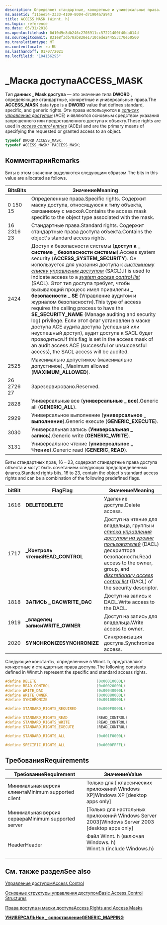```yaml
---
description: Определяет стандартные, конкретные и универсальные права. Эти права используются в записях управления доступом (ACE) и являются основным средством указания запрошенного или предоставленного доступа к объекту.
ms.assetid: f115ee54-3333-4109-8004-d71904a7a943
title: ACCESS_MASK (Winnt. h)
ms.topic: reference
ms.date: 05/31/2018
ms.openlocfilehash: 0d10d9e8db246c2705911cc57221400f40da014d
ms.sourcegitcommit: 831e8f3db78ab820e1710cede244553c70e50500
ms.translationtype: MT
ms.contentlocale: ru-RU
ms.lasthandoff: 01/07/2021
ms.locfileid: "104156295"
---
```

# <a name="access_mask"></a><span data-ttu-id="c7aca-104">\_Маска доступа</span><span class="sxs-lookup"><span data-stu-id="c7aca-104">ACCESS\_MASK</span></span>

<span data-ttu-id="c7aca-105">Тип **данных \_ Mask доступа** — это значение типа **DWORD** , определяющее стандартные, конкретные и универсальные права.</span><span class="sxs-lookup"><span data-stu-id="c7aca-105">The **ACCESS\_MASK** data type is a **DWORD** value that defines standard, specific, and generic rights.</span></span> <span data-ttu-id="c7aca-106">Эти права используются в [*записях управления доступом*](/windows/desktop/SecGloss/a-gly) (ACE) и являются основным средством указания запрошенного или предоставленного доступа к объекту.</span><span class="sxs-lookup"><span data-stu-id="c7aca-106">These rights are used in [*access control entries*](/windows/desktop/SecGloss/a-gly) (ACEs) and are the primary means of specifying the requested or granted access to an object.</span></span>


```C++
typedef DWORD ACCESS_MASK;
typedef ACCESS_MASK* PACCESS_MASK;
```



## <a name="remarks"></a><span data-ttu-id="c7aca-107">Комментарии</span><span class="sxs-lookup"><span data-stu-id="c7aca-107">Remarks</span></span>

<span data-ttu-id="c7aca-108">Биты в этом значении выделяются следующим образом.</span><span class="sxs-lookup"><span data-stu-id="c7aca-108">The bits in this value are allocated as follows.</span></span>



| <span data-ttu-id="c7aca-109">Bits</span><span class="sxs-lookup"><span data-stu-id="c7aca-109">Bits</span></span>             | <span data-ttu-id="c7aca-110">Значение</span><span class="sxs-lookup"><span data-stu-id="c7aca-110">Meaning</span></span>                                                                                                                                                                                                                                                                                                                                                                                                                                                                                                             |
|------------------|---------------------------------------------------------------------------------------------------------------------------------------------------------------------------------------------------------------------------------------------------------------------------------------------------------------------------------------------------------------------------------------------------------------------------------------------------------------------------------------------------------------------|
| <span data-ttu-id="c7aca-111">0 15</span><span class="sxs-lookup"><span data-stu-id="c7aca-111">0 15</span></span><br/>  | <span data-ttu-id="c7aca-112">Определенные права.</span><span class="sxs-lookup"><span data-stu-id="c7aca-112">Specific rights.</span></span> <span data-ttu-id="c7aca-113">Содержит маску доступа, относящуюся к типу объекта, связанному с маской.</span><span class="sxs-lookup"><span data-stu-id="c7aca-113">Contains the access mask specific to the object type associated with the mask.</span></span><br/>                                                                                                                                                                                                                                                                                                                                                                                                          |
| <span data-ttu-id="c7aca-114">16 23</span><span class="sxs-lookup"><span data-stu-id="c7aca-114">16 23</span></span><br/> | <span data-ttu-id="c7aca-115">Стандартные права.</span><span class="sxs-lookup"><span data-stu-id="c7aca-115">Standard rights.</span></span> <span data-ttu-id="c7aca-116">Содержит стандартные права доступа объекта.</span><span class="sxs-lookup"><span data-stu-id="c7aca-116">Contains the object's standard access rights.</span></span><br/>                                                                                                                                                                                                                                                                                                                                                                                                                                           |
| <span data-ttu-id="c7aca-117">24</span><span class="sxs-lookup"><span data-stu-id="c7aca-117">24</span></span><br/>    | <span data-ttu-id="c7aca-118">Доступ к безопасности системы (**доступ к \_ системе \_ безопасности системы**).</span><span class="sxs-lookup"><span data-stu-id="c7aca-118">Access system security (**ACCESS\_SYSTEM\_SECURITY**).</span></span> <span data-ttu-id="c7aca-119">Он используется для указания доступа к [*системному списку управления доступом*](/windows/desktop/SecGloss/s-gly) (SACL).</span><span class="sxs-lookup"><span data-stu-id="c7aca-119">It is used to indicate access to a [*system access control list*](/windows/desktop/SecGloss/s-gly) (SACL).</span></span> <span data-ttu-id="c7aca-120">Этот тип доступа требует, чтобы вызывающий процесс имел привилегии **\_ безопасности \_ SE** (Управление аудитом и журналом безопасности).</span><span class="sxs-lookup"><span data-stu-id="c7aca-120">This type of access requires the calling process to have the **SE\_SECURITY\_NAME** (Manage auditing and security log) privilege.</span></span> <span data-ttu-id="c7aca-121">Если этот флаг установлен в маске доступа ACE аудита доступа (успешный или неуспешный доступ), аудит доступа к SACL будет проводиться.</span><span class="sxs-lookup"><span data-stu-id="c7aca-121">If this flag is set in the access mask of an audit access ACE (successful or unsuccessful access), the SACL access will be audited.</span></span><br/> |
| <span data-ttu-id="c7aca-122">25</span><span class="sxs-lookup"><span data-stu-id="c7aca-122">25</span></span><br/>    | <span data-ttu-id="c7aca-123">Максимально допустимое (максимально допустимое).**\_**</span><span class="sxs-lookup"><span data-stu-id="c7aca-123">Maximum allowed (**MAXIMUM\_ALLOWED**).</span></span><br/>                                                                                                                                                                                                                                                                                                                                                                                                                                                                  |
| <span data-ttu-id="c7aca-124">26 27</span><span class="sxs-lookup"><span data-stu-id="c7aca-124">26 27</span></span><br/> | <span data-ttu-id="c7aca-125">Зарезервировано.</span><span class="sxs-lookup"><span data-stu-id="c7aca-125">Reserved.</span></span><br/>                                                                                                                                                                                                                                                                                                                                                                                                                                                                                                |
| <span data-ttu-id="c7aca-126">28</span><span class="sxs-lookup"><span data-stu-id="c7aca-126">28</span></span><br/>    | <span data-ttu-id="c7aca-127">Универсальные все (**универсальные \_ все**).</span><span class="sxs-lookup"><span data-stu-id="c7aca-127">Generic all (**GENERIC\_ALL**).</span></span><br/>                                                                                                                                                                                                                                                                                                                                                                                                                                                                          |
| <span data-ttu-id="c7aca-128">29</span><span class="sxs-lookup"><span data-stu-id="c7aca-128">29</span></span><br/>    | <span data-ttu-id="c7aca-129">Универсальное выполнение (**универсальное \_ выполнение**).</span><span class="sxs-lookup"><span data-stu-id="c7aca-129">Generic execute (**GENERIC\_EXECUTE**).</span></span><br/>                                                                                                                                                                                                                                                                                                                                                                                                                                                                  |
| <span data-ttu-id="c7aca-130">30</span><span class="sxs-lookup"><span data-stu-id="c7aca-130">30</span></span><br/>    | <span data-ttu-id="c7aca-131">Универсальная запись (**Универсальная \_ запись**).</span><span class="sxs-lookup"><span data-stu-id="c7aca-131">Generic write (**GENERIC\_WRITE**).</span></span><br/>                                                                                                                                                                                                                                                                                                                                                                                                                                                                      |
| <span data-ttu-id="c7aca-132">31</span><span class="sxs-lookup"><span data-stu-id="c7aca-132">31</span></span><br/>    | <span data-ttu-id="c7aca-133">Универсальное чтение (**универсальное \_ Чтение**).</span><span class="sxs-lookup"><span data-stu-id="c7aca-133">Generic read (**GENERIC\_READ**).</span></span><br/>                                                                                                                                                                                                                                                                                                                                                                                                                                                                        |



 

<span data-ttu-id="c7aca-134">Биты стандартных прав, 16 – 23, содержат стандартные права доступа объекта и могут быть сочетанием следующих предопределенных флагов.</span><span class="sxs-lookup"><span data-stu-id="c7aca-134">Standard rights bits, 16 to 23, contain the object's standard access rights and can be a combination of the following predefined flags.</span></span>



| <span data-ttu-id="c7aca-135">bit</span><span class="sxs-lookup"><span data-stu-id="c7aca-135">Bit</span></span>           | <span data-ttu-id="c7aca-136">Flag</span><span class="sxs-lookup"><span data-stu-id="c7aca-136">Flag</span></span>                         | <span data-ttu-id="c7aca-137">Значение</span><span class="sxs-lookup"><span data-stu-id="c7aca-137">Meaning</span></span>                                                                                                                                                                                                                                  |
|---------------|------------------------------|------------------------------------------------------------------------------------------------------------------------------------------------------------------------------------------------------------------------------------------|
| <span data-ttu-id="c7aca-138">16</span><span class="sxs-lookup"><span data-stu-id="c7aca-138">16</span></span><br/> | <span data-ttu-id="c7aca-139">**DELETE**</span><span class="sxs-lookup"><span data-stu-id="c7aca-139">**DELETE**</span></span><br/>        | <span data-ttu-id="c7aca-140">Удаление доступа.</span><span class="sxs-lookup"><span data-stu-id="c7aca-140">Delete access.</span></span><br/>                                                                                                                                                                                                                |
| <span data-ttu-id="c7aca-141">17</span><span class="sxs-lookup"><span data-stu-id="c7aca-141">17</span></span><br/> | <span data-ttu-id="c7aca-142">**\_Контроль чтения**</span><span class="sxs-lookup"><span data-stu-id="c7aca-142">**READ\_CONTROL**</span></span><br/> | <span data-ttu-id="c7aca-143">Доступ на чтение для владельца, группы и [*списка управления доступом на уровне пользователей*](/windows/desktop/SecGloss/d-gly) (DACL) дескриптора безопасности.</span><span class="sxs-lookup"><span data-stu-id="c7aca-143">Read access to the owner, group, and [*discretionary access control list*](/windows/desktop/SecGloss/d-gly) (DACL) of the security descriptor.</span></span><br/> |
| <span data-ttu-id="c7aca-144">18</span><span class="sxs-lookup"><span data-stu-id="c7aca-144">18</span></span><br/> | <span data-ttu-id="c7aca-145">**ЗАПИСЬ \_ DAC**</span><span class="sxs-lookup"><span data-stu-id="c7aca-145">**WRITE\_DAC**</span></span><br/>    | <span data-ttu-id="c7aca-146">Доступ на запись к DACL.</span><span class="sxs-lookup"><span data-stu-id="c7aca-146">Write access to the DACL.</span></span><br/>                                                                                                                                                                                                     |
| <span data-ttu-id="c7aca-147">19</span><span class="sxs-lookup"><span data-stu-id="c7aca-147">19</span></span><br/> | <span data-ttu-id="c7aca-148">**\_владелец записи**</span><span class="sxs-lookup"><span data-stu-id="c7aca-148">**WRITE\_OWNER**</span></span><br/>  | <span data-ttu-id="c7aca-149">Доступ на запись для владельца.</span><span class="sxs-lookup"><span data-stu-id="c7aca-149">Write access to owner.</span></span><br/>                                                                                                                                                                                                        |
| <span data-ttu-id="c7aca-150">20</span><span class="sxs-lookup"><span data-stu-id="c7aca-150">20</span></span><br/> | <span data-ttu-id="c7aca-151">**SYNCHRONIZE**</span><span class="sxs-lookup"><span data-stu-id="c7aca-151">**SYNCHRONIZE**</span></span><br/>   | <span data-ttu-id="c7aca-152">Синхронизация доступа.</span><span class="sxs-lookup"><span data-stu-id="c7aca-152">Synchronize access.</span></span><br/>                                                                                                                                                                                                           |



 

<span data-ttu-id="c7aca-153">Следующие константы, определенные в Winnt. h, представляют конкретные и стандартные права доступа.</span><span class="sxs-lookup"><span data-stu-id="c7aca-153">The following constants defined in Winnt.h represent the specific and standard access rights.</span></span>


```C++
#define DELETE                           (0x00010000L)
#define READ_CONTROL                     (0x00020000L)
#define WRITE_DAC                        (0x00040000L)
#define WRITE_OWNER                      (0x00080000L)
#define SYNCHRONIZE                      (0x00100000L)

#define STANDARD_RIGHTS_REQUIRED         (0x000F0000L)

#define STANDARD_RIGHTS_READ             (READ_CONTROL)
#define STANDARD_RIGHTS_WRITE            (READ_CONTROL)
#define STANDARD_RIGHTS_EXECUTE          (READ_CONTROL)

#define STANDARD_RIGHTS_ALL              (0x001F0000L)

#define SPECIFIC_RIGHTS_ALL              (0x0000FFFFL)
```



## <a name="requirements"></a><span data-ttu-id="c7aca-154">Требования</span><span class="sxs-lookup"><span data-stu-id="c7aca-154">Requirements</span></span>



| <span data-ttu-id="c7aca-155">Требование</span><span class="sxs-lookup"><span data-stu-id="c7aca-155">Requirement</span></span> | <span data-ttu-id="c7aca-156">Значение</span><span class="sxs-lookup"><span data-stu-id="c7aca-156">Value</span></span> |
|-------------------------------------|--------------------------------------------------------------------------------------------------------|
| <span data-ttu-id="c7aca-157">Минимальная версия клиента</span><span class="sxs-lookup"><span data-stu-id="c7aca-157">Minimum supported client</span></span><br/> | <span data-ttu-id="c7aca-158">Только для \[ классических приложений Windows XP\]</span><span class="sxs-lookup"><span data-stu-id="c7aca-158">Windows XP \[desktop apps only\]</span></span><br/>                                                            |
| <span data-ttu-id="c7aca-159">Минимальная версия сервера</span><span class="sxs-lookup"><span data-stu-id="c7aca-159">Minimum supported server</span></span><br/> | <span data-ttu-id="c7aca-160">\[Только для настольных приложений Windows Server 2003\]</span><span class="sxs-lookup"><span data-stu-id="c7aca-160">Windows Server 2003 \[desktop apps only\]</span></span><br/>                                                   |
| <span data-ttu-id="c7aca-161">Header</span><span class="sxs-lookup"><span data-stu-id="c7aca-161">Header</span></span><br/>                   | <dl> <span data-ttu-id="c7aca-162"><dt>Файл Winnt. h (включая Windows. h)</dt></span><span class="sxs-lookup"><span data-stu-id="c7aca-162"><dt>Winnt.h (include Windows.h)</dt></span></span> </dl> |



## <a name="see-also"></a><span data-ttu-id="c7aca-163">См. также раздел</span><span class="sxs-lookup"><span data-stu-id="c7aca-163">See also</span></span>

<dl> <dt>

[<span data-ttu-id="c7aca-164">Управление доступом</span><span class="sxs-lookup"><span data-stu-id="c7aca-164">Access Control</span></span>](access-control.md)
</dt> <dt>

[<span data-ttu-id="c7aca-165">Основные структуры управления доступом</span><span class="sxs-lookup"><span data-stu-id="c7aca-165">Basic Access Control Structures</span></span>](authorization-structures.md)
</dt> <dt>

[<span data-ttu-id="c7aca-166">Права доступа и маски доступа</span><span class="sxs-lookup"><span data-stu-id="c7aca-166">Access Rights and Access Masks</span></span>](access-rights-and-access-masks.md)
</dt> <dt>

[<span data-ttu-id="c7aca-167">**УНИВЕРСАЛЬНое \_ сопоставление**</span><span class="sxs-lookup"><span data-stu-id="c7aca-167">**GENERIC\_MAPPING**</span></span>](/windows/desktop/api/Winnt/ns-winnt-generic_mapping)
</dt> </dl>

 

